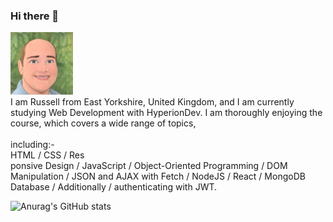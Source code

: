 ### Hi there 👋

<img src="https://github.com/Russell-Ombler/Russell-Ombler/blob/main/RussellOmblerAvatar.jpg" alt="Russell Ombler" Avatar width="100">
<br />
I am Russell from East Yorkshire, United Kingdom, and I am currently studying Web Development with HyperionDev. I am thoroughly enjoying the course, which covers a wide range of topics,<br />
<br />
including:-<br />
HTML / CSS / Res<br />ponsive Design / JavaScript / Object-Oriented Programming / DOM Manipulation / JSON and AJAX with Fetch / NodeJS / React / MongoDB Database / Additionally / authenticating with JWT.

![Anurag's GitHub stats](https://github-readme-stats.vercel.app/api?username=Russell-Ombler&show_icons=true&theme=radical)


